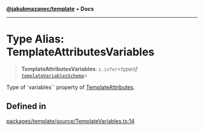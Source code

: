[**@jakubmazanec/template**](../README.md) • **Docs**

---

# Type Alias: TemplateAttributesVariables

> **TemplateAttributesVariables**: `z.infer`\<_typeof_
> [`templateVariablesSchema`](../variables/templateVariablesSchema.md)\>

Type of `variables`` property of [TemplateAttributes](TemplateAttributes.md).

## Defined in

[packages/template/source/TemplateVariables.ts:14](https://github.com/jakubmazanec/tools/blob/e8e1a063ee4a3ba5413ab6c19f760853c220a8ce/packages/template/source/TemplateVariables.ts#L14)
